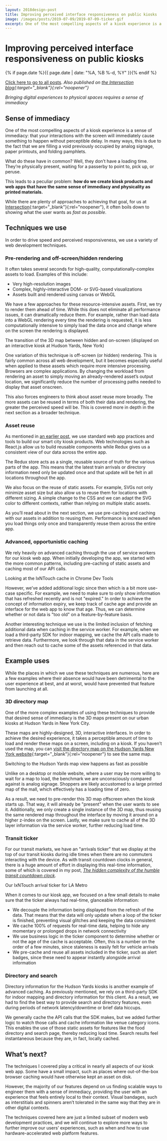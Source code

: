 ```yaml
---
layout: 2018design-post
title: Improving perceived interface responsiveness on public kiosks
image: /images/posts/2019-07-09/2019-07-09-ticker.gif
excerpt: One of the most compelling aspects of a kiosk experience is a sense of immediacy
---
```


# Improving perceived interface responsiveness on public kiosks

{% if page.date %}{{ page.date | date: "%A, %B %-d, %Y" }}{% endif %}

[Click here to go to all posts](/posts/). *Also published on [the Intersection blog](https://ixn.intersection.com/improving-perceived-interface-responsiveness-on-public-kiosks-955c71a48cfd){:target="_blank"}{:rel="noopener"}*

*Bringing digital experiences to physical spaces requires a sense of immediacy*


## Sense of immediacy

One of the most compelling aspects of a kiosk experience is a sense of immediacy: that your interactions with the screen will immediately cause something to happen without perceptible delay. In many ways, this is due to the fact that we are filling a void previously occupied by analog signage, paper printouts, and folding pamphlets.

What do these have in common? Well, they don’t have a loading time. They’re physically present, waiting for a passerby to point to, pick up, or peruse.

This leads to a peculiar problem: **how do we create kiosk products and web apps that have the same sense of immediacy and physicality as printed materials.**

While there are plenty of approaches to achieving that goal, for us at [Intersection](https://www.intersection.com){:target="_blank"}{:rel="noopener"}, it often boils down to showing what the user wants as *fast as possible*.

## Techniques we use

In order to drive speed and perceived responsiveness, we use a variety of web development techniques.

### Pre-rendering and off-screen/hidden rendering

It often takes several seconds for high-quality, computationally-complex assets to load. Examples of this include:

*   Very high-resolution images
*   Complex, highly-interactive DOM- or SVG-based visualizations
*   Assets built and rendered using canvas or WebGL

We have a few approaches for these resource-intensive assets. First, we try to render them ahead of time. While this does not eliminate all performance issues, it can dramatically reduce them. For example, rather than load data into a WebGL rendering every time the rendering is requested, it is less computationally intensive to simply load the data once and change where on the screen the rendering is displayed.

<div class="center width70">
  <amp-anim src="/images/posts/2019-07-09/2019-07-09-map.gif" width="538" height="960" alt="The transition of the 3D map between hidden and on-screen (displayed on an interactive kiosk at Hudson Yards, New York)" layout="responsive"></amp-anim>
</div>
<figcaption class="center">The transition of the 3D map between hidden and on-screen (displayed on an interactive kiosk at Hudson Yards, New York)</figcaption>

One variation of this technique is off-screen (or hidden) rendering. This is fairly common across all web development, but it becomes especially useful when applied to these assets which require more intensive processing. Browsers are complex applications. By changing the workload from rendering an asset to simply moving an already-rendered asset’s output location, we significantly reduce the number of processing paths needed to display that asset onscreen.

This also forces engineers to think about asset reuse more broadly. The more assets can be reused in terms of both their data and rendering, the greater the perceived speed will be. This is covered more in depth in the next section as a broader technique.

### Asset reuse

As mentioned in [an earlier post](/posts/2019-02-12-building-smart-city-kiosks-with-web-app-practices/), we use standard web app practices and tools to build our smart city kiosk products. Web technologies such as React.js allow us to build reusable components while Redux gives us a consistent view of our data across the entire app.

The Redux store acts as a single, reusable source of truth for the various parts of the app. This means that the latest train arrivals or directory information need only be updated once and that update will be felt in all locations throughout the app.

We also focus on the reuse of static assets. For example, SVGs not only minimize asset size but also allow us to reuse them for locations with different sizing. A simple change to the CSS and we can adapt the SVG color to different contexts, rather than relying on multiple static assets.

As you’ll read about in the next section, we use pre-caching and caching with our assets in addition to reusing them. Performance is increased when you load things only once and transparently reuse them across the entire app.

### Advanced, opportunistic caching

We rely heavily on advanced caching through the use of service workers for our kiosk web app. When initially developing the app, we started with the more common patterns, including pre-caching of static assets and caching most of our API calls.

<div class="center width70">
  <amp-img src="/images/posts/2019-07-09/2019-07-09-caching.png" width="1448" height="1214" alt="Looking at the IxNTouch cache in Chrome Dev Tools" layout="responsive"></amp-img>
</div>
<figcaption class="center">Looking at the IxNTouch cache in Chrome Dev Tools</figcaption>

However, we’ve added additional logic since then which is a bit more use-case specific. For example, we need to make sure to only show information that has refreshed recently and is not "expired." In order to achieve the concept of information expiry, we keep track of cache age and provide an interface for the web app to know that age. Thus, we can determine whether or not data is "too old" on a feature-by-feature basis.

Another interesting technique we use is the limited inclusion of fetching additional data when caching in the service worker. For example, when we load a third-party SDK for indoor mapping, we cache the API calls made to retrieve data. Furthermore, we look through that data in the service worker and then reach out to cache some of the assets referenced in that data.

## Example uses

While the places in which we use these techniques are numerous, here are a few examples where their absence would have been detrimental to the user experience at best, and at worst, would have prevented that feature from launching at all.

### 3D directory map

One of the more complex examples of using these techniques to provide that desired sense of immediacy is the 3D maps present on our urban kiosks at Hudson Yards in New York City.

These maps are highly-designed, 3D, interactive interfaces. In order to achieve the desired experience, it takes a perceptible amount of time to load and render these maps on a screen, including on a kiosk. If you haven’t used the map, you can [visit the directory map on the Hudson Yards New York website](https://www.hudsonyardsnewyork.com/directory-map#/){:target="_blank"}{:rel="noopener"} to see the same map.

<div class="center width70">
  <amp-anim src="/images/posts/2019-07-09/2019-07-09-directoryswitch.gif" width="1280" height="719" alt="Switching to the Hudson Yards map view happens as fast as possible" layout="responsive"></amp-anim>
</div>
<figcaption class="center">Switching to the Hudson Yards map view happens as fast as possible</figcaption>

Unlike on a desktop or mobile website, where a user may be more willing to wait for a map to load, the benchmark we are unconsciously compared against is analog signage. Shoppers are likely accustomed to a large printed map of the mall, which effectively has a loading time of zero.

As a result, we need to pre-render this 3D map offscreen when the kiosk starts up. That way, it will already be "present" when the user wants to see it. Additionally, we only create a single instance of the 3D map, thus reusing the same rendered map throughout the interface by moving it around on a higher z-index on the screen. Lastly, we make sure to cache all of the 3D layer information via the service worker, further reducing load time.

### Transit ticker

For our transit markets, we have an "arrivals ticker" that we display at the top of our transit kiosks during idle times when there are no commuters interacting with the device. As with transit countdown clocks in general, there is a huge amount of effort in displaying this real-time information, some of which is covered in my post, [*The hidden complexity of the humble transit countdown clock*](/posts/2019-06-07-the-hidden-complexity-of-the-humble-transit-countdown-clock/).

<div class="center width70">
  <amp-anim src="/images/posts/2019-07-09/2019-07-09-ticker.gif" width="960" height="248" alt="Our IxNTouch arrival ticker for LA Metro" layout="responsive"></amp-anim>
</div>
<figcaption class="center">Our IxNTouch arrival ticker for LA Metro</figcaption>

When it comes to our kiosk app, we focused on a few small details to make sure that the ticker always had real-time, glanceable information:

*   We decouple the information being displayed from the refresh of the data. That means that the data will only update when a loop of the ticker is finished, preventing visual glitches and keeping the data consistent
*   We cache 100% of requests for real-time data, helping to hide any momentary or prolonged drops in network connectivity
*   We use business logic in the ticker component to determine whether or not the age of the cache is acceptable. Often, this is a number on the order of a few minutes, since staleness is easily felt for vehicle arrivals
*   We pre-cache and reuse all assets included in the ticker, such as alert badges, since these need to appear instantly alongside arrival information

### Directory and search

Directory information for the Hudson Yards kiosks is another example of advanced caching. As previously mentioned, we rely on a third-party SDK for indoor mapping and directory information for this client. As a result, we had to find the best way to provide search and directory features, even during periods of network latency/downtime or brief data hiccups.

We generally cache the API calls that the SDK makes, but we added further logic to watch those calls and cache information like venue category icons. This enables the use of those static assets for features like the food directory and search page, thereby reducing load time. Search results feel instantaneous because they are, in fact, locally cached.

## What’s next?

The techniques I covered play a critical in nearly all aspects of our kiosk web app. Some have a small impact, such as places where out-of-the-box browser caching would have otherwise kept an asset on disk.

However, the majority of our features depend on us finding scalable ways to engineer them with a sense of immediacy, providing the user with an experience that feels entirely local to their context. Visual bandages, such as interstitials and spinners aren’t tolerated in the same way that they are in other digital contexts.

The techniques covered here are just a limited subset of modern web development practices, and we will continue to explore more ways to further improve our users’ experiences, such as when and how to use hardware-accelerated web platform features.